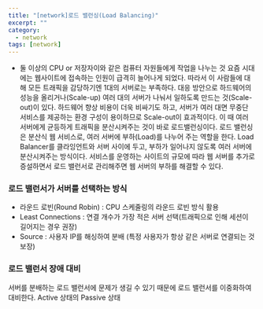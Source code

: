 ```yaml
---
title: "[network]로드 밸런싱(Load Balancing)"
excerpt: ""
category:
  - network
tags: [network]
---
```

- 둘 이상의 CPU or 저장자이와 같은 컴퓨터 자원들에게 작업을 나누는 것
요즘 시대에는 웹사이트에 접속하는 인원이 급격히 늘어나게 되었다.
따라서 이 사람들에 대해 모든 트래픽을 감당하기엔 1대의 서버로는 부족하다. 대응 방안으로 하드웨어의 성능을 올리거나(Scale-up) 여러 대의 서버가 나눠서 일하도록 만드는 것(Scale-out)이 있다.
하드웨어 향상 비용이 더욱 비싸기도 하고, 서버가 여러 대면 무중단 서비스를 제공하는 환경 구성이 용이하므로 Scale-out이 효과적이다. 이 때 여러 서버에게 균등하게 트래픽을 분산시켜주는 것이 바로 로드밸런싱이다.
로드 밸런싱은 분산식 웹 서비스로, 여러 서버에 부하(Load)를 나누어 주는 역할을 한다. Load Balancer를 클라잉언트와 서버 사이에 두고, 부하가 일어나지 않도록 여러 서버에 분산시켜주는 방식이다. 서비스를 운영하는 사이트의 규모에 따라 웹 서버를 추가로 증설하면서 로드 밸런서로 관리해주면 웹 서버의 부하를 해결할 수 있다.

### 로드 밸런서가 서버를 선택하는 방식
- 라운드 로빈(Round Robin) : CPU 스케줄링의 라운드 로빈 방식 활용
- Least Connections : 연결 개수가 가장 적은 서버 선택(트래픽으로 인해 세션이 길어지는 경우 권장)
- Source : 사용자 IP를 해싱하여 분배 (특정 사용자가 항상 같은 서버로 연결되는 것 보장)

### 로드 밸런서 장애 대비
서버를 분배하는 로드 밸런서에 문제가 생길 수 있기 때문에 로드 밸런서를 이중화하여 대비한다.
Active 상태의 Passive 상태
